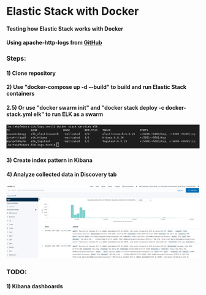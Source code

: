 # Elastic Stack with Docker
#### Testing how Elastic Stack works with Docker
#### Using apache-http-logs from [GitHub](https://github.com/ocatak/apache-http-logs.git)

### Steps:
#### 1) Clone repository
#### 2) Use "docker-compose up -d --build" to build and run Elastic Stack containers
#### 2.5) Or use "docker swarm init" and "docker stack deploy -c docker-stack.yml elk" to run ELK as a swarm
![swarm](/images/swarm.png)
#### 3) Create index pattern in Kibana
#### 4) Analyze collected data in Discovery tab
![kibana_discover](/images/kibana_discover.png)

### TODO:
#### 1) Kibana dashboards
